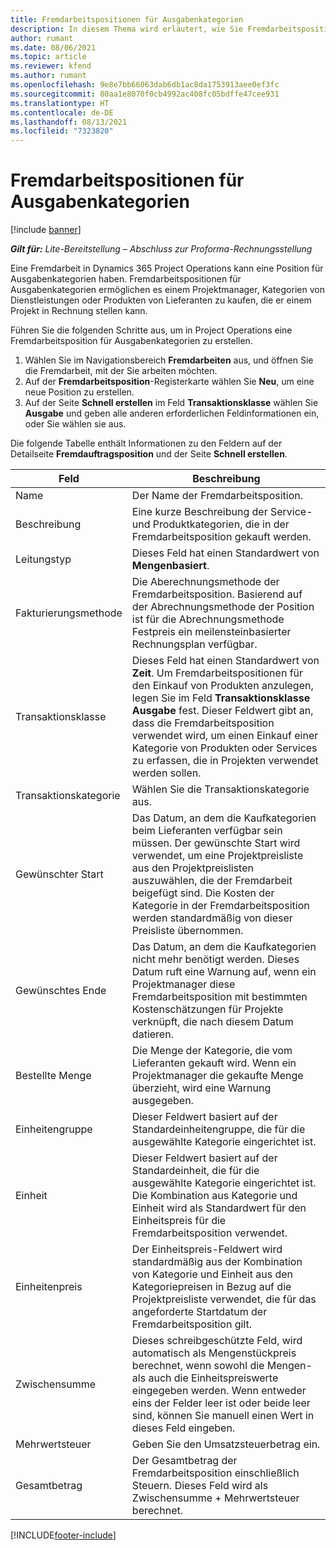 ```yaml
---
title: Fremdarbeitspositionen für Ausgabenkategorien
description: In diesem Thema wird erläutert, wie Sie Fremdarbeitspositionen für Ausgaben aufzeichnen und die Felder verwenden, um den Zeiteinkauf von Lieferanten zu erfassen.
author: rumant
ms.date: 08/06/2021
ms.topic: article
ms.reviewer: kfend
ms.author: rumant
ms.openlocfilehash: 9e8e7bb66063dab6db1ac8da1753913aee0ef3fc
ms.sourcegitcommit: 80aa1e8070f0cb4992ac408fc05bdffe47cee931
ms.translationtype: HT
ms.contentlocale: de-DE
ms.lasthandoff: 08/13/2021
ms.locfileid: "7323820"
---
```

#  <a name="subcontract-lines-for-expense-categories"></a>Fremdarbeitspositionen für Ausgabenkategorien

[!include [banner](../../includes/dataverse-preview.md)]

_**Gilt für:** Lite-Bereitstellung – Abschluss zur Proforma-Rechnungsstellung_

Eine Fremdarbeit in Dynamics 365 Project Operations kann eine Position für Ausgabenkategorien haben. Fremdarbeitspositionen für Ausgabenkategorien ermöglichen es einem Projektmanager, Kategorien von Dienstleistungen oder Produkten von Lieferanten zu kaufen, die er einem Projekt in Rechnung stellen kann.

Führen Sie die folgenden Schritte aus, um in Project Operations eine Fremdarbeitsposition für Ausgabenkategorien zu erstellen.

1. Wählen Sie im Navigationsbereich **Fremdarbeiten** aus, und öffnen Sie die Fremdarbeit, mit der Sie arbeiten möchten.
2. Auf der **Fremdarbeitsposition**-Registerkarte wählen Sie **Neu**, um eine neue Position zu erstellen.
3. Auf der Seite **Schnell erstellen** im Feld **Transaktionsklasse** wählen Sie **Ausgabe** und geben alle anderen erforderlichen Feldinformationen ein, oder Sie wählen sie aus.

Die folgende Tabelle enthält Informationen zu den Feldern auf der Detailseite **Fremdauftragsposition** und der Seite **Schnell erstellen**.

| **Feld** |  **Beschreibung** |
| ----------| ---------------- |
| Name | Der Name der Fremdarbeitsposition. |
| Beschreibung | Eine kurze Beschreibung der Service- und Produktkategorien, die in der Fremdarbeitsposition gekauft werden. |
| Leitungstyp | Dieses Feld hat einen Standardwert von **Mengenbasiert**.  |
| Fakturierungsmethode | Die Aberechnungsmethode der Fremdarbeitsposition. Basierend auf der Abrechnungsmethode der Position ist für die Abrechnungsmethode Festpreis ein meilensteinbasierter Rechnungsplan verfügbar.  |
| Transaktionsklasse | Dieses Feld hat einen Standardwert von **Zeit**. Um Fremdarbeitspositionen für den Einkauf von Produkten anzulegen, legen Sie im Feld **Transaktionsklasse** **Ausgabe** fest. Dieser Feldwert gibt an, dass die Fremdarbeitsposition verwendet wird, um einen Einkauf einer Kategorie von Produkten oder Services zu erfassen, die in Projekten verwendet werden sollen. |
| Transaktionskategorie | Wählen Sie die Transaktionskategorie aus. |
| Gewünschter Start | Das Datum, an dem die Kaufkategorien beim Lieferanten verfügbar sein müssen. Der gewünschte Start wird verwendet, um eine Projektpreisliste aus den Projektpreislisten auszuwählen, die der Fremdarbeit beigefügt sind. Die Kosten der Kategorie in der Fremdarbeitsposition werden standardmäßig von dieser Preisliste übernommen. |
| Gewünschtes Ende | Das Datum, an dem die Kaufkategorien nicht mehr benötigt werden. Dieses Datum ruft eine Warnung auf, wenn ein Projektmanager diese Fremdarbeitsposition mit bestimmten Kostenschätzungen für Projekte verknüpft, die nach diesem Datum datieren. |
| Bestellte Menge | Die Menge der Kategorie, die vom Lieferanten gekauft wird. Wenn ein Projektmanager die gekaufte Menge überzieht, wird eine Warnung ausgegeben.  |
| Einheitengruppe | Dieser Feldwert basiert auf der Standardeinheitengruppe, die für die ausgewählte Kategorie eingerichtet ist. |
| Einheit | Dieser Feldwert basiert auf der Standardeinheit, die für die ausgewählte Kategorie eingerichtet ist. Die Kombination aus Kategorie und Einheit wird als Standardwert für den Einheitspreis für die Fremdarbeitsposition verwendet. |
| Einheitenpreis | Der Einheitspreis-Feldwert wird standardmäßig aus der Kombination von Kategorie und Einheit aus den Kategoriepreisen in Bezug auf die Projektpreisliste verwendet, die für das angeforderte Startdatum der Fremdarbeitsposition gilt.  |
| Zwischensumme | Dieses schreibgeschützte Feld, wird automatisch als Mengenstückpreis berechnet, wenn sowohl die Mengen- als auch die Einheitspreiswerte eingegeben werden. Wenn entweder eins der Felder leer ist oder beide leer sind, können Sie manuell einen Wert in dieses Feld eingeben.  |
| Mehrwertsteuer | Geben Sie den Umsatzsteuerbetrag ein.  |
| Gesamtbetrag | Der Gesamtbetrag der Fremdarbeitsposition einschließlich Steuern. Dieses Feld wird als Zwischensumme + Mehrwertsteuer berechnet.  |


[!INCLUDE[footer-include](../../includes/footer-banner.md)]
